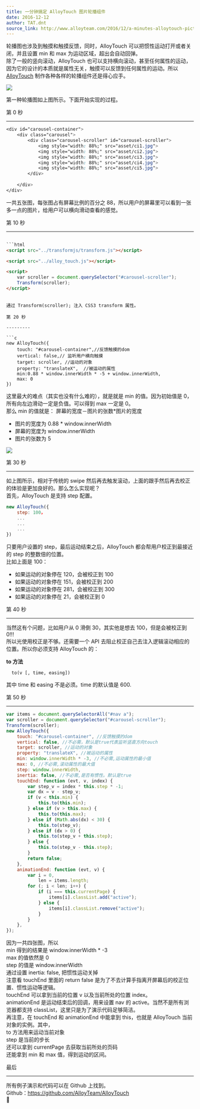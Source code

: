 ```yaml
---
title: 一分钟搞定 AlloyTouch 图片轮播组件
date: 2016-12-12
author: TAT.dnt
source_link: http://www.alloyteam.com/2016/12/a-minutes-alloytouch-picture-carousel-component/
---
```


轮播图也涉及到触摸和触摸反馈，同时，AlloyTouch 可以把惯性运动打开或者关闭，并且设置 min 和 max 为运动区域，超出会自动回弹。  
除了一般的竖向滚动，AlloyTouch 也可以支持横向滚动，甚至任何属性的运动，因为它的设计的本质就是属性无关，触摸可以反馈到任何属性的运动。所以 [AlloyTouch](https://github.com/AlloyTeam/AlloyTouch) 制作各种各样的轮播组件还是得心应手。

![](http://images2015.cnblogs.com/blog/105416/201612/105416-20161209125418429-1113660217.gif)

第一种轮播图如上图所示。下面开始实现的过程。

第 0 秒  

* * *

```css
<div id="carousel-container">
    <div class="carousel">
        <div class="carousel-scroller" id="carousel-scroller">
            <img style="width: 88%;" src="asset/ci1.jpg">
            <img style="width: 88%;" src="asset/ci2.jpg">
            <img style="width: 88%;" src="asset/ci3.jpg">
            <img style="width: 88%;" src="asset/ci4.jpg">
            <img style="width: 88%;" src="asset/ci5.jpg">
        </div>
 
    </div>
</div>
```

一共五张图，每张图占有屏幕比例的百分之 88，所以用户的屏幕里可以看到一张多一点的图片，给用户可以横向滑动查看的感觉。

第 10 秒  

* * *

````html

```html
<script src="../transformjs/transform.js"></script>
````

```html
<script src="../alloy_touch.js"></script>
```

```html
<script>
    var scroller = document.querySelector("#carousel-scroller");
    Transform(scroller); 
</script>
```

````

通过 Transform(scroller); 注入 CSS3 transform 属性。

第 20 秒  

---------

```c
new AlloyTouch({
    touch: "#carousel-container",//反馈触摸的dom
    vertical: false,// 监听用户横向触摸
    target: scroller, //运动的对象
    property: "translateX",  //被运动的属性
    min:0.88 * window.innerWidth * -5 + window.innerWidth, 
    max: 0
})
````

这里最大的难点（其实也没有什么难的），就是就是 min 的值。因为初始值是 0，所有向左边滑动一定是负值。可以得到 max 一定是 0。  
那么 min 的值就是： 屏幕的宽度－图片的张数\*图片的宽度

-   图片的宽度为 0.88 \* window.innerWidth
-   屏幕的宽度为 window.innerWidth
-   图片的张数为 5

![](http://images2015.cnblogs.com/blog/105416/201612/105416-20161209125531413-1028411634.gif)

第 30 秒  

* * *

如上图所示，相对于传统的 swipe 然后再去触发滚动，上面的跟手然后再去校正的体验是更加良好的。那么怎么实现呢？  
首先，AlloyTouch 是支持 step 配置。

```javascript
new AlloyTouch({
    step: 100，
    ...
    ...
    ...
})
```

只要用户设置的 step，最后运动结束之后，AlloyTouch 都会帮用户校正到最接近的 step 的整数倍的位置。  
比如上面是 100：

-   如果运动的对象停在 120，会被校正到 100
-   如果运动的对象停在 151，会被校正到 200
-   如果运动的对象停在 281，会被校正到 300
-   如果运动的对象停在 21，会被校正到 0

第 40 秒  

* * *

当然这有个问题，比如用户从 0 滑倒 30，其实他是想去 100，但是会被校正到 0!!!  
所以光使用校正是不够。还需要一个 API 去阻止校正自己去注入逻辑滚动相应的位置。所以你必须支持 AlloyTouch 的：

**to 方法**

      to(v [, time, easing]) 

其中 time 和 easing 不是必须。time 的默认值是 600.

第 50 秒  

* * *

```javascript
var items = document.querySelectorAll("#nav a");
var scroller = document.querySelector("#carousel-scroller");
Transform(scroller);
new AlloyTouch({
    touch: "#carousel-container", //反馈触摸的dom
    vertical: false, //不必需，默认是true代表监听竖直方向touch
    target: scroller, //运动的对象
    property: "translateX", //被运动的属性
    min: window.innerWidth * -3, //不必需,运动属性的最小值
    max: 0, //不必需,滚动属性的最大值
    step: window.innerWidth,
    inertia: false, //不必需,是否有惯性。默认是true
    touchEnd: function (evt, v, index) {
        var step_v = index * this.step * -1;
        var dx = v - step_v;
        if (v < this.min) {
            this.to(this.min);
        } else if (v > this.max) {
            this.to(this.max);
        } else if (Math.abs(dx) < 30) {
            this.to(step_v);
        } else if (dx > 0) {
            this.to(step_v + this.step);
        } else {
            this.to(step_v - this.step);
        }
        return false;
    },
    animationEnd: function (evt, v) {
        var i = 0,
            len = items.length;
        for (; i < len; i++) {
            if (i === this.currentPage) {
                items[i].classList.add("active");
            } else {
                items[i].classList.remove("active");
            }
        }
    },
});
```

因为一共四张图，所以  
min 得到的结果是 window.innerWidth \* -3  
max 的值依然是 0  
step 的值是 window.innerWidth  
通过设置 inertia: false, 把惯性运动关掉  
注意看 touchEnd 里面的 return false 是为了不去计算手指离开屏幕后的校正位置、惯性运动等逻辑。  
touchEnd 可以拿到当前的位置 v 以及当前所处的位置 index。  
animationEnd 是运动结束后的回调，用来设置 nav 的 active。当然不是所有浏览器都支持 classList，这里只是为了演示代码足够简洁。  
再注意，在 touchEnd 和 animationEnd 中能拿到 this，也就是 AlloyTouch 当前对象的实例。其中，  
to 方法用来运动当前对象  
step 是当前的步长  
还可以拿到 currentPage 去获取当前所处的页码  
还能拿到 min 和 max 值，得到运动的区间。

最后  

* * *

所有例子演示和代码可以在 Github 上找到。  
Github：<https://github.com/AlloyTeam/AlloyTouch>  

